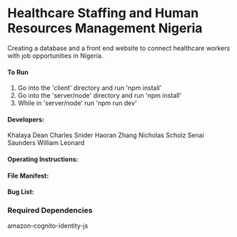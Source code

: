 # Healthcare Staffing and Human Resources Management Nigeria

Creating a database and a front end website to connect healthcare workers with job opportunities in Nigeria.

#### To Run

1. Go into the 'client' directory and run 'npm install'
2. Go into the 'server/node' directory and run 'npm install'
3. While in 'server/node' run 'npm run dev'

#### Developers:

Khalaya Dean
Charles Snider
Haoran Zhang
Nicholas Scholz
Senai Saunders
William Leonard

#### Operating Instructions:

#### File Manifest:

#### Bug List:

### Required Dependencies

amazon-cognito-identity-js
